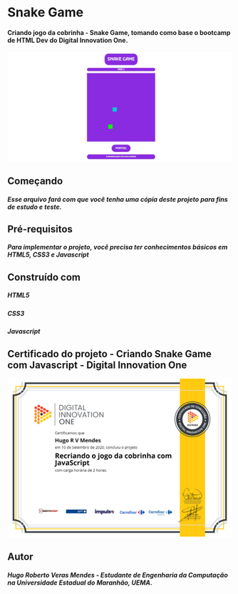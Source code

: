 # Snake Game
#### Criando jogo da cobrinha - Snake Game, tomando como base o bootcamp de HTML Dev do Digital Innovation One.

![Imagem do projeto final](https://github.com/HugoMendess/SnakeGame/blob/master/imagem-projeto.JPG)

## Começando
##### Esse arquivo fará com que você tenha uma cópia deste projeto para fins de estudo e teste.

## Pré-requisitos
##### Para implementar o projeto, você precisa ter conhecimentos básicos em HTML5, CSS3 e Javascript 

## Construído com
##### HTML5
##### CSS3 
##### Javascript

## Certificado do projeto - Criando Snake Game com Javascript - Digital Innovation One
![Certificado - Digital Innovation One](https://github.com/HugoMendess/SnakeGame/blob/master/Certificado%20-%20Jogo%20da%20Cobrinha%20com%20JavaScript%20-%20Certificado.png)

## Autor
##### Hugo Roberto Veras Mendes - Estudante de Engenharia da Computação na Universidade Estadual do Maranhão, UEMA.
